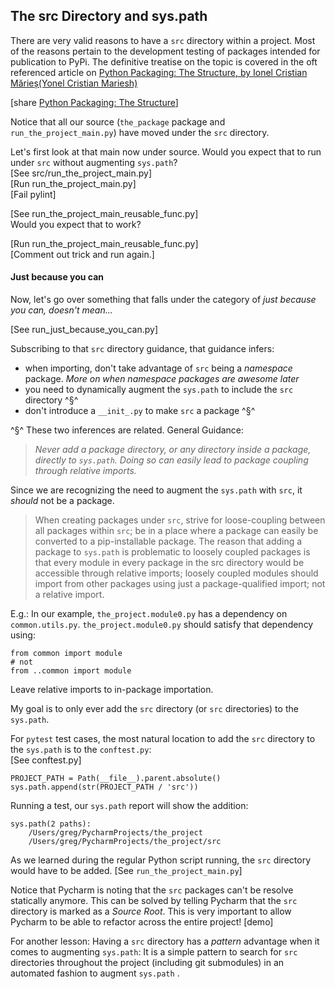 ## The src Directory and sys.path

There are very valid reasons to have a `src` directory within a project.
Most of the reasons pertain to the development testing of packages
intended for publication to PyPi. The definitive treatise on the topic
is covered in the oft referenced article on
[Python Packaging: The Structure, by Ionel Cristian Mărieș(Yonel Cristian Mariesh)](https://blog.ionelmc.ro/2014/05/25/python-packaging/#the-structure)

\[share
[Python Packaging: The Structure](https://blog.ionelmc.ro/2014/05/25/python-packaging/#the-structure)]

Notice that all our source (`the_package` package and
`run_the_project_main.py`) have moved under the `src` directory.

Let's first look at that main now under source. Would you expect that to
run under `src` without augmenting `sys.path`?  
\[See src/run_the_project_main.py]  
\[Run run_the_project_main.py]  
\[Fail pylint]

\[See run_the_project_main_reusable_func.py]  
Would you expect that to work?

\[Run run_the_project_main_reusable_func.py]  
\[Comment out trick and run again.]

#### Just because you can

Now, let's go over something that falls under the category of *just
because you can, doesn't mean...*

\[See run_just_because_you_can.py]

Subscribing to that `src` directory guidance, that guidance infers:
* when importing, don't take advantage of `src` being a *namespace*
  package. *More on when namespace packages are awesome later*
* you need to dynamically augment the `sys.path` to include the `src`
  directory ^§^
* don't introduce a `__init_.py` to make `src` a package ^§^

^§^ These two inferences are related. General Guidance:
> *Never add a package directory, or any directory inside a package,
> directly to `sys.path`. Doing so can easily lead to package coupling
> through relative imports.*

Since we are recognizing the need to augment the `sys.path` with `src`,
it _should_ not be a package.

>  When creating packages under `src`, strive for loose-coupling between
>  all packages within `src`; be in a place where a package can easily
>  be converted to a pip-installable package. The reason that adding a
>  package to `sys.path` is problematic to loosely coupled packages is
>  that every module in every package in the src directory would be
>  accessible through relative imports; loosely coupled modules should
>  import from other packages using just a package-qualified import; not
>  a relative import.

E.g.: In our example, `the_project.module0.py` has a dependency on
`common.utils.py`. `the_project.module0.py` should satisfy that
dependency using:
```
from common import module
# not  
from ..common import module
```
Leave relative imports to in-package importation.

My goal is to only ever add the `src` directory (or `src` directories)
to the `sys.path`.

For `pytest` test cases, the most natural location to add the `src`
directory to the `sys.path` is to the `conftest.py`:  
\[See conftest.py]

```
PROJECT_PATH = Path(__file__).parent.absolute()
sys.path.append(str(PROJECT_PATH / 'src'))
```

Running a test, our `sys.path` report will show the addition:

```
sys.path(2 paths):
	/Users/greg/PycharmProjects/the_project
	/Users/greg/PycharmProjects/the_project/src
```

As we learned during the regular Python script running, the `src`
directory would have to be added. \[See `run_the_project_main.py`]

Notice that Pycharm is noting that the `src` packages can't be resolve
statically anymore. This can be solved by telling Pycharm that the `src`
directory is marked as a _Source Root_. This is very important to allow
Pycharm to be able to refactor across the entire project! \[demo]

For another lesson: Having a `src` directory has a *pattern* advantage
when it comes to augmenting `sys.path`: It is a simple pattern to search
for `src` directories throughout the project (including git submodules)
in an automated fashion to augment `sys.path` .
